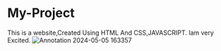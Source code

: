 # My-Project
This is a website,Created Using HTML And CSS,JAVASCRIPT.
Iam very Excited.
![Annotation 2024-05-05 163357](https://github.com/Kv-Vedasri/My-Project/assets/154035170/fba67607-f0fe-46e2-872a-59d0e06827dd)
